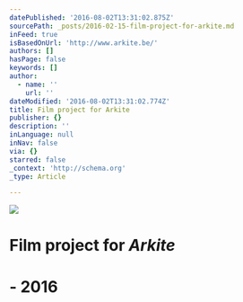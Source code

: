 ```yaml
---
datePublished: '2016-08-02T13:31:02.875Z'
sourcePath: _posts/2016-02-15-film-project-for-arkite.md
inFeed: true
isBasedOnUrl: 'http://www.arkite.be/'
authors: []
hasPage: false
keywords: []
author:
  - name: ''
    url: ''
dateModified: '2016-08-02T13:31:02.774Z'
title: Film project for Arkite
publisher: {}
description: ''
inLanguage: null
inNav: false
via: {}
starred: false
_context: 'http://schema.org'
_type: Article

---
```

![](https://s3-us-west-2.amazonaws.com/the-grid-img/p/35312e34f4fd46ed1d39e15b016f6b5734ba3d2e.jpg)

# Film project for _Arkite_

# - **2016**